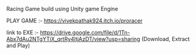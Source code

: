 Racing Game build using Unity game Engine

PLAY GAME :- https://vivekpathak924.itch.io/proracer

link to EXE :- https://drive.google.com/file/d/1Tn-Abx7dAu2NTgYTiX_qrtRy4ltjAzDT/view?usp=sharing
(Download, Extract and Play)
